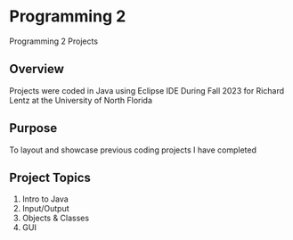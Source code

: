 # Programming 2

Programming 2 Projects

## Overview 
Projects were coded in Java using Eclipse IDE
During Fall 2023 for Richard Lentz at the University of North Florida

## Purpose
To layout and showcase previous coding projects I have completed

## Project Topics
1) Intro to Java
2) Input/Output
3) Objects & Classes
4) GUI
